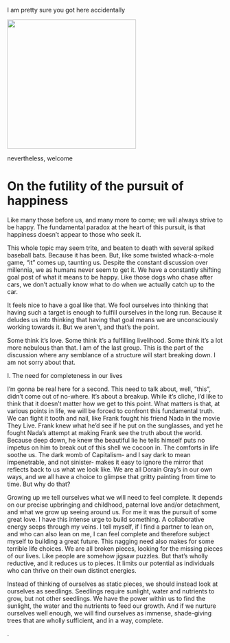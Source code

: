 I am pretty sure you got here accidentally 

<img src= "https://i.kym-cdn.com/photos/images/newsfeed/001/042/619/4ea.jpg" width= "300px">

nevertheless, welcome



# On the futility of the pursuit of happiness

Like many those before us, and many more to come; we will always strive to be happy. The fundamental paradox at the heart of this pursuit, is that happiness doesn’t appear to those who seek it.

This whole topic may seem trite, and beaten to death with several spiked baseball bats. Because it has been. But, like some twisted whack-a-mole game, “it” comes up, taunting us.  Despite the constant discussion over millennia, we as humans never seem to get it. We have a constantly shifting goal post of what it means to be happy. Like those dogs who chase after cars, we don’t actually know what to do when we actually catch up to the car.

It feels nice to have a goal like that. We fool ourselves into thinking that having such a target is enough to fulfill ourselves in the long run. Because it deludes us into thinking that having that goal means we are unconsciously working towards it. But we aren’t, and that’s the point. 

Some think it’s love. Some think it’s a fulfilling livelihood. Some think it’s a lot more nebulous than that. I am of the last group. This is the part of the discussion where any semblance of a structure will start breaking down. I am not sorry about that.

I. The need for completeness in our lives

I’m gonna be real here for a second. This need to talk about, well, “this”, didn’t come out of no-where. It’s about a breakup. While it’s cliche, I’d like to think that it doesn’t matter how we get to this point. What matters is that, at various points in life, we will be forced to confront this fundamental truth. We can fight it tooth and nail, like Frank fought his friend Nada in the movie They Live. Frank knew what he’d see if he put on the sunglasses, and yet he fought Nada’s attempt at making Frank see the truth about the world. Because deep down, he knew the beautiful lie he tells himself puts no impetus on him to break out of this shell we cocoon in. The comforts in life soothe us. The dark womb of Capitalism- and I say dark to mean impenetrable, and not sinister- makes it easy to ignore the mirror that reflects back to us what we look like. We are all Dorain Gray’s in our own ways, and we all have a choice to glimpse that gritty painting from time to time. But why do that?

Growing up we tell ourselves what we will need to feel complete. It depends on our precise upbringing and childhood, paternal love and/or detachment, and what we grow up seeing around us. For me it was the pursuit of some great love. I have this intense urge to build something. A collaborative energy seeps through my veins. I tell myself, if I find a partner to lean on, and who can also lean on me, I can feel complete and therefore subject myself to building a great future. This nagging need also makes for some terrible life choices. We are all broken pieces, looking for the missing pieces of our lives. Like people are somehow jigsaw puzzles. But that’s wholly reductive, and it reduces us to pieces. It limits our potential as individuals who can thrive on their own distinct energies.

Instead of thinking of ourselves as static pieces, we should instead look at ourselves as seedlings. Seedlings require sunlight, water and nutrients to grow, but not other seedlings. We have the power within us to find the sunlight, the water and the nutrients to feed our growth. And if we nurture ourselves well enough, we will find ourselves as immense, shade-giving trees that are wholly sufficient, and in a way, complete. 

.
